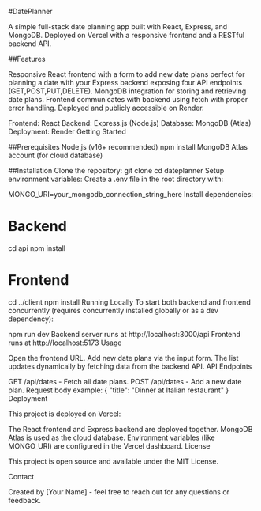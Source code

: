 #DatePlanner

A simple full-stack date planning app built with React, Express, and MongoDB.
Deployed on Vercel with a responsive frontend and a RESTful backend API.

##Features

Responsive React frontend with a form to add new date plans perfect for planning a date with your 
Express backend exposing four API endpoints (GET,POST,PUT,DELETE).
MongoDB integration for storing and retrieving date plans.
Frontend communicates with backend using fetch with proper error handling.
Deployed and publicly accessible on Render.


Frontend: React
Backend: Express.js (Node.js)
Database: MongoDB (Atlas)
Deployment: Render
Getting Started

##Prerequisites
Node.js (v16+ recommended)
npm install
MongoDB Atlas account (for cloud database)

##Installation
Clone the repository:
git clone 
cd dateplanner
Setup environment variables:
Create a .env file in the root directory with:

MONGO_URI=your_mongodb_connection_string_here
Install dependencies:
# Backend
cd api
npm install

# Frontend
cd ../client
npm install
Running Locally
To start both backend and frontend concurrently (requires concurrently installed globally or as a dev dependency):

npm run dev
Backend server runs at http://localhost:3000/api
Frontend runs at http://localhost:5173
Usage

Open the frontend URL.
Add new date plans via the input form.
The list updates dynamically by fetching data from the backend API.
API Endpoints

GET /api/dates - Fetch all date plans.
POST /api/dates - Add a new date plan. Request body example:
{
  "title": "Dinner at Italian restaurant"
}
Deployment

This project is deployed on Vercel:

The React frontend and Express backend are deployed together.
MongoDB Atlas is used as the cloud database.
Environment variables (like MONGO_URI) are configured in the Vercel dashboard.
License

This project is open source and available under the MIT License.

Contact

Created by [Your Name] - feel free to reach out for any questions or feedback.

